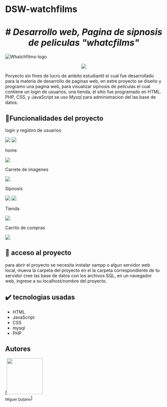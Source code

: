 # DSW-watchfilms
<em> <h1 align="center"> # Desarrollo web, Pagina de sipnosis de peliculas "whatcfilms" </h1> </em>

![Whatchfilms-logo](https://user-images.githubusercontent.com/63215534/235230852-679146ab-f2d3-4490-b1bc-7a9814f35625.png)

<p align="center">
   <img src="https://img.shields.io/badge/last%20release-abril-green">
   </p>

<p>Poryecto sin fines de lucro de ambito estudiantil el cual fue desarrollado para la materia de desarrollo de paginas web, en estre proyecto se diseño y programo 
una pagina web, para visualizar sipnosis de peliculas el cual contiene un login de usuarios, una tienda, el sitio fue programado en HTML. PHP, CSS, y JavaScript se 
uso Mysql para administracion del las base de datos.</p>

## :hammer:Funcionalidades del proyecto

<p>login y registro de usuarios</p>

<img src="https://user-images.githubusercontent.com/63215534/235232846-eb390e3f-16f4-4145-ba61-a3c238277f90.png">
<img src="https://user-images.githubusercontent.com/63215534/235233045-e1e99f79-e29f-4fda-8f86-0f7fd31b12d7.png">

<p>home</p>
<img src="https://user-images.githubusercontent.com/63215534/235233194-8aa85eb2-f28c-4088-804d-3be546bc9eec.png">

<p>Carrete de imagenes</p>
<img src="https://user-images.githubusercontent.com/63215534/235233380-2a29f3bf-2179-4f47-a721-965bdb7580c1.png">

<p>Sipnosis</p>
<img src="https://user-images.githubusercontent.com/63215534/235233880-e18c3e0d-9e43-4f10-ba9c-f23112fbe141.png">
<img src="https://user-images.githubusercontent.com/63215534/235233922-b6ed5843-e02a-4885-a707-984670a5d4f9.png">

<p>Tienda</p>
<img src="https://user-images.githubusercontent.com/63215534/235234024-b5195455-bfb3-4ebc-87ef-cc727137fbf0.png">

<p>Carrito de compras</p>
<img src="https://user-images.githubusercontent.com/63215534/235234270-7ca84339-ae93-48f2-9eb3-feaf7064052d.png">

## 📁 acceso al proyecto
<p>para abrir el proyecto se necesita instalar xampp o algun servidor web local, mueva la carpeta del proyecto en el la carpeta 
  correspondiente de tu servidor cree las base de datos con los archivos SQL, en un navegador web, ingrese a su localhost/nombre del proyecto.
  
## ✔️ tecnologias usadas
  * HTML
  * JavaScript
  * CSS
  * mysql
  * PHP
## Autores
  [<img src="https://avatars.githubusercontent.com/u/63215534?v=4" width=115><br><sub>Miguel Quijano</sub>]
  

